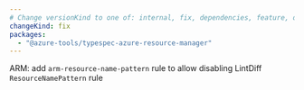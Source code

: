 ```yaml
---
# Change versionKind to one of: internal, fix, dependencies, feature, deprecation, breaking
changeKind: fix
packages:
  - "@azure-tools/typespec-azure-resource-manager"
---
```


ARM: add `arm-resource-name-pattern` rule to allow disabling LintDiff `ResourceNamePattern` rule
